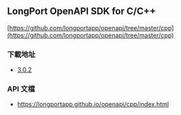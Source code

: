## LongPort OpenAPI SDK for C/C++

[https://github.com/longportapp/openapi/tree/master/cpp](https://github.com/longportapp/openapi/tree/master/cpp)

### 下載地址

- [3.0.2](https://static.lbctrl.com/openapi-sdk/openapi-cpp-sdk-3.0.2.tar.gz)

### API 文檔

- https://longportapp.github.io/openapi/cpp/index.html

